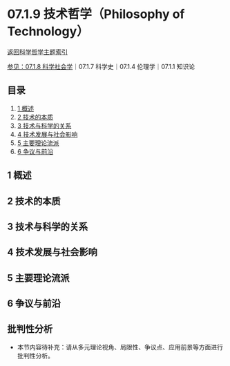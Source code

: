 # 07.1.9 技术哲学（Philosophy of Technology）

[返回科学哲学主题索引](README.md)

[参见：07.1.8 科学社会学](07.1.8_Sociology_of_Science.md)｜07.1.7 科学史｜07.1.4 伦理学｜07.1.1 知识论

## 目录

1. [1 概述](#1-概述)
2. [2 技术的本质](#2-技术的本质)
3. [3 技术与科学的关系](#3-技术与科学的关系)
4. [4 技术发展与社会影响](#4-技术发展与社会影响)
5. [5 主要理论流派](#5-主要理论流派)
6. [6 争议与前沿](#6-争议与前沿)

## 1 概述

## 2 技术的本质

## 3 技术与科学的关系

## 4 技术发展与社会影响

## 5 主要理论流派

## 6 争议与前沿


## 批判性分析

- 本节内容待补充：请从多元理论视角、局限性、争议点、应用前景等方面进行批判性分析。
